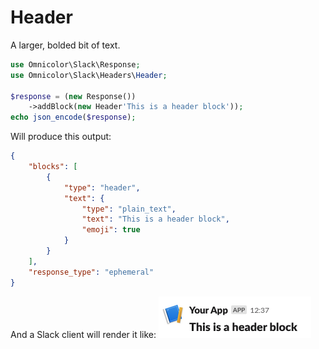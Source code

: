 # Header

A larger, bolded bit of text.

```php
use Omnicolor\Slack\Response;
use Omnicolor\Slack\Headers\Header;

$response = (new Response())
    ->addBlock(new Header'This is a header block'));
echo json_encode($response);
```
Will produce this output:
```json
{
	"blocks": [
		{
			"type": "header",
			"text": {
				"type": "plain_text",
				"text": "This is a header block",
				"emoji": true
			}
		}
	],
    "response_type": "ephemeral"
}
```

And a Slack client will render it like:
![Screenshot of a header.](../images/headers/header.png)
